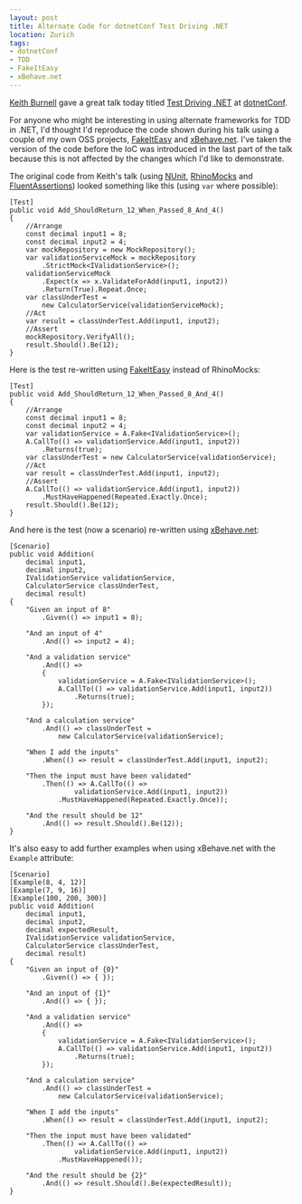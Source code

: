 ```yaml
---
layout: post
title: Alternate Code for dotnetConf Test Driving .NET
location: Zurich
tags:
- dotnetConf
- TDD
- FakeItEasy
- xBehave.net
---
```


[Keith Burnell](http://www.dotnetdevdude.com/) gave a great talk today titled [Test Driving .NET](http://www.youtube.com/watch?v=_m41mTIPLIE&feature=c4-feed-u) at [dotnetConf](http://live.dotnetconf.net/).

For anyone who might be interesting in using alternate frameworks for TDD in .NET, I'd thought I'd reproduce the code shown during his talk using a couple of my own OSS projects, [FakeItEasy](https://github.com/FakeItEasy/FakeItEasy) and [xBehave.net](https://github.com/xbehave/xbehave.net). I've taken the version of the code before the IoC was introduced in the last part of the talk because this is not affected by the changes which I'd like to demonstrate.

The original code from Keith's talk (using [NUnit](http://www.nunit.org/), [RhinoMocks](http://hibernatingrhinos.com/oss/rhino-mocks) and [FluentAssertions](https://fluentassertions.codeplex.com/)) looked something like this (using `var` where possible):

	[Test]
	public void Add_ShouldReturn_12_When_Passed_8_And_4()
	{
		//Arrange
		const decimal input1 = 8;
		const decimal input2 = 4;
		var mockRepository = new MockRepository();
		var validationServiceMock = mockRepository
			.StrictMock<IValidationService>();
		validationServiceMock
			.Expect(x => x.ValidateForAdd(input1, input2))
 			.Return(True).Repeat.Once;
		var classUnderTest =
			new CalculatorService(validationServiceMock);
		//Act
		var result = classUnderTest.Add(input1, input2);
		//Assert
		mockRepository.VerifyAll();
		result.Should().Be(12);
	}

Here is the test re-written using [FakeItEasy](https://github.com/FakeItEasy/FakeItEasy) instead of RhinoMocks:
	
	[Test]
	public void Add_ShouldReturn_12_When_Passed_8_And_4()
	{
		//Arrange
		const decimal input1 = 8;
		const decimal input2 = 4;
		var validationService = A.Fake<IValidationService>();
		A.CallTo(() => validationService.Add(input1, input2))
 			.Returns(true);
		var classUnderTest = new CalculatorService(validationService);
		//Act
		var result = classUnderTest.Add(input1, input2);
		//Assert
		A.CallTo(() => validationService.Add(input1, input2))
 			.MustHaveHappened(Repeated.Exactly.Once);
		result.Should().Be(12);
	}

And here is the test (now a scenario) re-written using [xBehave.net](https://github.com/xbehave/xbehave.net):

	[Scenario]
	public void Addition(
		decimal input1,
		decimal input2,
		IValidationService validationService,
		CalculatorService classUnderTest,
		decimal result)
	{
		"Given an input of 8"
			.Given(() => input1 = 8);

		"And an input of 4"
			.And(() => input2 = 4);

		"And a validation service"
			.And(() =>
			{
				validationService = A.Fake<IValidationService>();
				A.CallTo(() => validationService.Add(input1, input2))
 					.Returns(true);
			});

		"And a calculation service"
			.And(() => classUnderTest =
 				new CalculatorService(validationService);
		
		"When I add the inputs"
			.When(() => result = classUnderTest.Add(input1, input2);
		
		"Then the input must have been validated"
			.Then(() => A.CallTo(() =>
 					validationService.Add(input1, input2))
				.MustHaveHappened(Repeated.Exactly.Once));
 		
		"And the result should be 12"
			.And(() => result.Should().Be(12));
	}

It's also easy to add further examples when using xBehave.net with the `Example` attribute:

	[Scenario]
	[Example(8, 4, 12)]
	[Example(7, 9, 16)]
	[Example(100, 200, 300)]
	public void Addition(
		decimal input1,
		decimal input2,
		decimal expectedResult,
		IValidationService validationService,
		CalculatorService classUnderTest,
		decimal result)
	{
		"Given an input of {0}"
			.Given(() => { });

		"And an input of {1}"
			.And(() => { });

		"And a validation service"
			.And(() =>
			{
				validationService = A.Fake<IValidationService>();
				A.CallTo(() => validationService.Add(input1, input2))
 					.Returns(true);
			});

		"And a calculation service"
			.And(() => classUnderTest =
 				new CalculatorService(validationService);
		
		"When I add the inputs"
			.When(() => result = classUnderTest.Add(input1, input2);
		
		"Then the input must have been validated"
			.Then(() => A.CallTo(() =>
 					validationService.Add(input1, input2))
 				.MustHaveHappened());
 		
		"And the result should be {2}"
			.And(() => result.Should().Be(expectedResult));
	}
